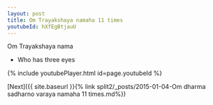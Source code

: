 ```yaml
---
layout: post
title: Om Trayakshaya namaha 11 times
youtubeId: hXfEgBtjauU
---
```

 
 
Om Trayakshaya nama 
 
 -  Who has three eyes 
 
  
 
  
 
 
 
 
 
 


{% include youtubePlayer.html id=page.youtubeId %}
 
[Next]({{ site.baseurl }}{% link  split2/_posts/2015-01-04-Om dharma sadharno varaya namaha 11 times.md%})
 
